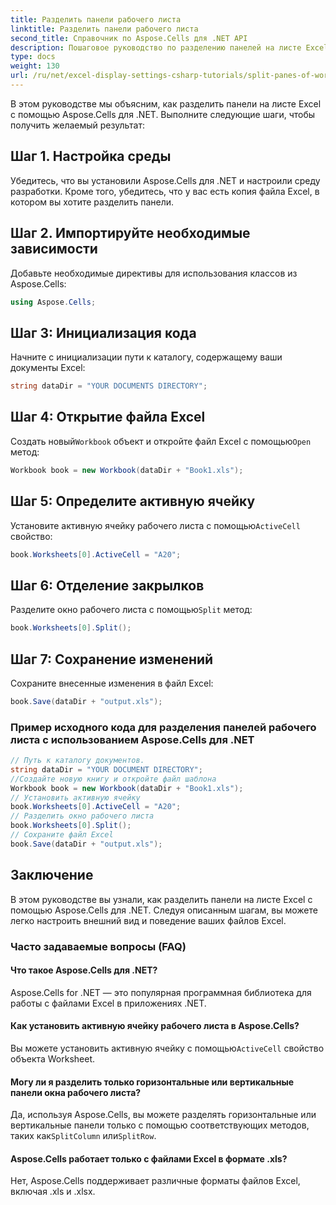 ```yaml
---
title: Разделить панели рабочего листа
linktitle: Разделить панели рабочего листа
second_title: Справочник по Aspose.Cells для .NET API
description: Пошаговое руководство по разделению панелей на листе Excel с помощью Aspose.Cells для .NET.
type: docs
weight: 130
url: /ru/net/excel-display-settings-csharp-tutorials/split-panes-of-worksheet/
---
```

В этом руководстве мы объясним, как разделить панели на листе Excel с помощью Aspose.Cells для .NET. Выполните следующие шаги, чтобы получить желаемый результат:

## Шаг 1. Настройка среды

Убедитесь, что вы установили Aspose.Cells для .NET и настроили среду разработки. Кроме того, убедитесь, что у вас есть копия файла Excel, в котором вы хотите разделить панели.

## Шаг 2. Импортируйте необходимые зависимости

Добавьте необходимые директивы для использования классов из Aspose.Cells:

```csharp
using Aspose.Cells;
```

## Шаг 3: Инициализация кода

Начните с инициализации пути к каталогу, содержащему ваши документы Excel:

```csharp
string dataDir = "YOUR DOCUMENTS DIRECTORY";
```

## Шаг 4: Открытие файла Excel

 Создать новый`Workbook` объект и откройте файл Excel с помощью`Open` метод:

```csharp
Workbook book = new Workbook(dataDir + "Book1.xls");
```

## Шаг 5: Определите активную ячейку

 Установите активную ячейку рабочего листа с помощью`ActiveCell` свойство:

```csharp
book.Worksheets[0].ActiveCell = "A20";
```

## Шаг 6: Отделение закрылков

 Разделите окно рабочего листа с помощью`Split` метод:

```csharp
book.Worksheets[0].Split();
```

## Шаг 7: Сохранение изменений

Сохраните внесенные изменения в файл Excel:

```csharp
book.Save(dataDir + "output.xls");
```

### Пример исходного кода для разделения панелей рабочего листа с использованием Aspose.Cells для .NET 

```csharp
// Путь к каталогу документов.
string dataDir = "YOUR DOCUMENT DIRECTORY";
//Создайте новую книгу и откройте файл шаблона
Workbook book = new Workbook(dataDir + "Book1.xls");
// Установить активную ячейку
book.Worksheets[0].ActiveCell = "A20";
// Разделить окно рабочего листа
book.Worksheets[0].Split();
// Сохраните файл Excel
book.Save(dataDir + "output.xls");
```

## Заключение

В этом руководстве вы узнали, как разделить панели на листе Excel с помощью Aspose.Cells для .NET. Следуя описанным шагам, вы можете легко настроить внешний вид и поведение ваших файлов Excel.

### Часто задаваемые вопросы (FAQ)

#### Что такое Aspose.Cells для .NET?

Aspose.Cells for .NET — это популярная программная библиотека для работы с файлами Excel в приложениях .NET.

#### Как установить активную ячейку рабочего листа в Aspose.Cells?

 Вы можете установить активную ячейку с помощью`ActiveCell` свойство объекта Worksheet.

#### Могу ли я разделить только горизонтальные или вертикальные панели окна рабочего листа?

 Да, используя Aspose.Cells, вы можете разделять горизонтальные или вертикальные панели только с помощью соответствующих методов, таких как`SplitColumn` или`SplitRow`.

#### Aspose.Cells работает только с файлами Excel в формате .xls?

Нет, Aspose.Cells поддерживает различные форматы файлов Excel, включая .xls и .xlsx.